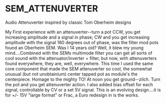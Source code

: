 # SEM_ATTENUVERTER
Audio Attenuverter inspired by classic Tom Oberheim designs

My First experience with an attenuverter--turn a pot CCW, you get increasing amplitude and a signal in phase; CW and you get increasing amplitude with the signal 180 degrees out of phase, was the filter mod pots found an Oberheim SEM. Was I 14 years old? Well, it blew my young mind....Combined with the SEMs multimode filter you can get all sorts of cool sound with the attenuator/inverter + filter, but now, with attenuverters found everywhere, they are, well, everywhere.  This time I used the same core component that made the SEM attenuverter so cool, the somewhat unusual (but not unobtainium) center tapped pot as module's the centerpiece.  Homage to the mighty TO! At noon you get ground--zilch. Turn the pot and you get attenuverter action.  I also added bias offset for each signal, controllable by CV or a set 5V signal. This is an evolving design....it is for +/- 15V "large format" or Frac, a Euro redesign in is the works.
